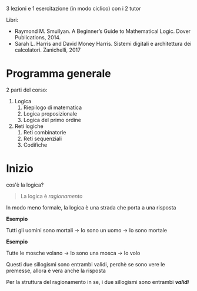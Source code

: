 
3 lezioni e 1 esercitazione (in modo ciclico) con i 2 tutor

Libri:
- Raymond M. Smullyan. A Beginner’s Guide to Mathematical Logic. Dover Publications, 2014. 
- Sarah L. Harris and David Money Harris. Sistemi digitali e architettura dei calcolatori. Zanichelli, 2017

# Programma generale

2 parti del corso:
1. Logica
	1. Riepilogo di matematica
	2. Logica proposizionale
	3. Logica del primo ordine
2. Reti logiche
	1. Reti combinatorie
	2. Reti sequenziali
	3. Codifiche

# Inizio

cos'è la logica?

> La logica è _ragionamento_ 

In modo meno formale, la logica è una strada che porta a una risposta

**Esempio**

Tutti gli uomini sono mortali $\to$ Io sono un uomo $\to$ Io sono mortale

**Esempio**

Tutte le mosche volano $\to$ Io sono una mosca $\to$ Io volo

Questi due sillogismi sono entrambi validi, perchè se sono vere le premesse, allora è vera anche la risposta

Per la struttura del ragionamento in se, i due sillogismi sono entrambi **_validi_**

